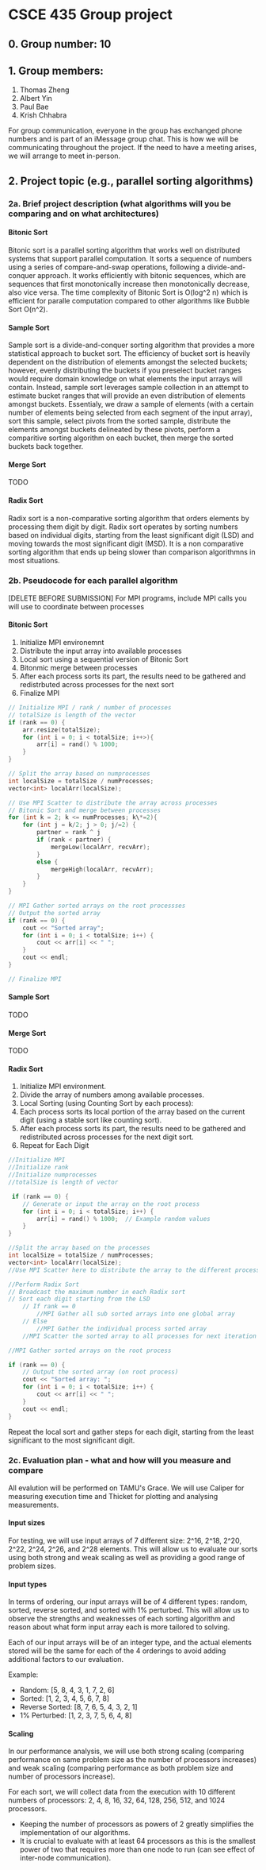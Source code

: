 # CSCE 435 Group project

## 0. Group number: 10

## 1. Group members:

1. Thomas Zheng
2. Albert Yin
3. Paul Bae
4. Krish Chhabra

For group communication, everyone in the group has exchanged phone numbers and is part of an iMessage group chat. This is how we will be communicating throughout the project. If the need to have a meeting arises, we will arrange to meet in-person.

## 2. Project topic (e.g., parallel sorting algorithms)

### 2a. Brief project description (what algorithms will you be comparing and on what architectures)

#### Bitonic Sort

Bitonic sort is a parallel sorting algorithm that works well on distributed systems that support parallel computation. It sorts a sequence of numbers using a series of compare-and-swap operations, following a divide-and-conquer approach. It works efficiently with bitonic sequences, which are sequences that first monotonically increase then monotonically decrease, also vice versa. The time complexity of Bitonic Sort is O(log^2 n) which is efficient for paralle computation compared to other algorithms like Bubble Sort O(n^2).

#### Sample Sort

Sample sort is a divide-and-conquer sorting algorithm that provides a more statistical approach to bucket sort. The efficiency of bucket sort is heavily dependent on the distribution of elements amongst the selected buckets; however, evenly distributing the buckets if you preselect bucket ranges would require domain knowledge on what elements the input arrays will contain. Instead, sample sort leverages sample collection in an attempt to estimate bucket ranges that will provide an even distribution of elements amongst buckets. Essentialy, we draw a sample of elements (with a certain number of elements being selected from each segment of the input array), sort this sample, select pivots from the sorted sample, distribute the elements amongst buckets delineated by these pivots, perform a comparitive sorting algorithm on each bucket, then merge the sorted buckets back together.

#### Merge Sort

TODO

#### Radix Sort

Radix sort is a non-comparative sorting algorithm that orders elements by processing them digit by digit. Radix sort operates by sorting numbers based on individual digits, starting from the least significant digit (LSD) and moving towards the most significant digit (MSD). It is a non comparative sorting algorithm that ends up being slower than comparison algorithmns in most situations.

### 2b. Pseudocode for each parallel algorithm

[DELETE BEFORE SUBMISSION] For MPI programs, include MPI calls you will use to coordinate between processes

#### Bitonic Sort

1. Initialize MPI environemnt
2. Distribute the input array into available processes
3. Local sort using a sequential version of Bitonic Sort
4. Bitonmic merge between processes
5. After each process sorts its part, the results need to be gathered and redistrbuted across processes for the next sort
6. Finalize MPI

```cpp
// Initialize MPI / rank / number of processes
// totalSize is length of the vector
if (rank == 0) {
    arr.resize(totalSize);
    for (int i = 0; i < totalSize; i++>){
        arr[i] = rand() % 1000;
    }
}

// Split the array based on numprocesses
int localSize = totalSize / numProcesses;
vector<int> localArr(localSize);

// Use MPI Scatter to distribute the array across processes
// Bitonic Sort and merge between processes
for (int k = 2; k <= numProcesses; k\*=2){
    for (int j = k/2; j > 0; j/=2) {
        partner = rank ^ j
        if (rank < partner) {
            mergeLow(localArr, recvArr);
        }
        else {
            mergeHigh(localArr, recvArr);
        }
    }
}

// MPI Gather sorted arrays on the root processses
// Output the sorted array
if (rank == 0) {
    cout << "Sorted array";
    for (int i = 0; i < totalSize; i++) {
        cout << arr[i] << " ";
    }
    cout << endl;
}

// Finalize MPI
```

#### Sample Sort

TODO

#### Merge Sort

TODO

#### Radix Sort

1. Initialize MPI environment.
2. Divide the array of numbers among available processes.
3. Local Sorting (using Counting Sort by each process):
4. Each process sorts its local portion of the array based on the current digit (using a stable sort like counting sort).
5. After each process sorts its part, the results need to be gathered and redistributed across processes for the next digit sort.
6. Repeat for Each Digit

```cpp
//Initialize MPI
//Initialize rank
//Initialize numprocesses
//totalSize is length of vector

 if (rank == 0) {
    // Generate or input the array on the root process
    for (int i = 0; i < totalSize; i++) {
        arr[i] = rand() % 1000;  // Example random values
    }
}

//Split the array based on the processes
int localSize = totalSize / numProcesses;
vector<int> localArr(localSize);
//Use MPI Scatter here to distribute the array to the different processes

//Perform Radix Sort
// Broadcast the maximum number in each Radix sort
// Sort each digit starting from the LSD
    // If rank == 0
        //MPI Gather all sub sorted arrays into one global array
    // Else
        //MPI Gather the individual process sorted array
    //MPI Scatter the sorted array to all processes for next iteration

//MPI Gather sorted arrays on the root process

if (rank == 0) {
    // Output the sorted array (on root process)
    cout << "Sorted array: ";
    for (int i = 0; i < totalSize; i++) {
        cout << arr[i] << " ";
    }
    cout << endl;
}
```

Repeat the local sort and gather steps for each digit, starting from the least significant to the most significant digit.

### 2c. Evaluation plan - what and how will you measure and compare

All evalution will be performed on TAMU's Grace. We will use Caliper for measuring execution time and Thicket for plotting and analysing measurements.

#### Input sizes

For testing, we will use input arrays of 7 different size: 2^16, 2^18, 2^20, 2^22, 2^24, 2^26, and 2^28 elements. This will allow us to evaluate our sorts using both strong and weak scaling as well as providing a good range of problem sizes.

#### Input types

In terms of ordering, our input arrays will be of 4 different types: random, sorted, reverse sorted, and sorted with 1% perturbed. This will allow us to observe the strengths and weaknesses of each sorting algorithm and reason about what form input array each is more tailored to solving.

Each of our input arrays will be of an integer type, and the actual elements stored will be the same for each of the 4 orderings to avoid adding additional factors to our evaluation.

Example:

- Random: [5, 8, 4, 3, 1, 7, 2, 6]
- Sorted: [1, 2, 3, 4, 5, 6, 7, 8]
- Reverse Sorted: [8, 7, 6, 5, 4, 3, 2, 1]
- 1% Perturbed: [1, 2, 3, 7, 5, 6, 4, 8]

#### Scaling

In our performance analysis, we will use both strong scaling (comparing performance on same problem size as the number of processors increases) and weak scaling (comparing performance as both problem size and number of processors increase).

For each sort, we will collect data from the execution with 10 different numbers of processors: 2, 4, 8, 16, 32, 64, 128, 256, 512, and 1024 processors.

- Keeping the number of processors as powers of 2 greatly simplifies the implementation of our algorithms.
- It is crucial to evaluate with at least 64 processors as this is the smallest power of two that requires more than one node to run (can see effect of inter-node communication).
